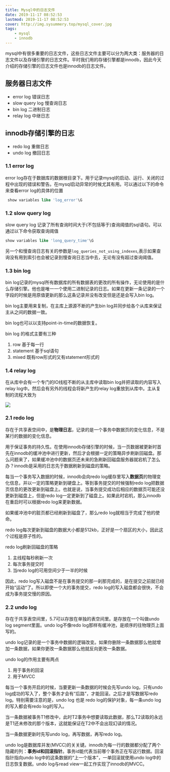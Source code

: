 ```yaml
---
title: Mysql中的日志文件
date: 2019-11-17 08:52:53
lastmod: 2019-11-17 08:52:53
cover: http://img.sysummery.top/mysql_cover.jpg
tags:
    - mysql
    - innodb
---
```

mysql中有很多重要的日志文件，这些日志文件主要可以分为两大类：服务器的日志文件以及存储引擎的日志文件。平时我们用的存储引擎都是innodb，因此今天介绍的存储引擎的日志文件也是innodb的日志文件。
<!--more-->
## 服务器日志文件
* error log 错误日志
* slow query log 慢查询日志
* bin log 二进制日志
* relay log 中继日志


## innodb存储引擎的日志

* redo log 重做日志
* undo log 撤回日志

### 1.1 error log
error log存在于数据库的数据根目录下。用于记录mysql的启动、运行、关闭的过程中出现的错误和警告。在mysql启动异常的时候尤其有用。可以通过以下的命令来查看error log的具体的位置

```sql
 show variables like 'log_error'\G
```
### 1.2 slow query log
slow query log 记录了所有查询时间大于(不包括等于)查询阈值的sql语句。可以通过以下命令获取查询阈值

```sql
show variables like 'long_query_time'\G
```
另一个和慢查询日志有关的参数是`log_queries_not_using_indexes`,表示如果查询没有用到索引也会被记录到慢查询日志当中去，无论有没有超过查询阈值。

### 1.3 bin log
bin log记录的mysql所有数据库的所有数据表的更改的所有操作，无论使用的是什么存储引擎。他也是唯一一个使用二进制记录的日志。如果在更新一条记录的一个字段的时候是用原值更新的那么这条记录并没有改变但是还是会写入bin log。

bin log主要用来复制，在主库上源源不断的产生bin log并同步给各个从库来保证主从之间的数据一致。

bin log也可以以支持point-in-time的数据恢复。

bin log 的格式主要有三种
1. row 基于每一行
2. statement 基于sql语句
3. mixed 既有row形式的又有statement形式的

### 1.4 relay log
在从库中会有一个专门的IO线程不断的从主库中读取bin log并把读取的内容写入relay log中。然后会有另外的线程会将新产生的relay log重放到从库中。主从复制的流程大致为

![](https://img.sysummery.top/%E4%BC%81%E4%B8%9A%E5%BE%AE%E4%BF%A1%E6%88%AA%E5%9B%BE_cde5d8b5-3035-4efa-bb0b-367394045f75.png)
### 2.1 redo log
存在于共享表空间中，是**物理日志**，记录的是一个事务中数据页的变化信息，不是某行的数据的变化信息。

用于保证事务的持久性。在使用innodb存储引擎的时候，当一页数据被更新时首先在innodb的缓冲池中进行更新，然后才会根据一定的策略异步刷新回磁盘。那么问题来了，如果缓冲池中的数据页还未来的急刷新回磁盘服务器就宕机了怎么办？innodb是采用的日志先于数据刷新到磁盘的策略。

每当一个事务写入数据的时候，innodb会向redo log缓存里写入**数据页**的物理变化信息，并以一定的策略更新到硬盘上。等到事务提交的时候强制redo log把数据页信息的更改更新到磁盘上。也就是说，当事务提交成功后相应的数据页可能还没更新到磁盘上，但是redo log一定更新到了磁盘上。如果此时宕机，那么innodb在重启时可以根据redo log来更新数据。

如果缓冲池中的脏页都已经刷新到磁盘了，那么redo log就相当于完成了他的使命。

redo log每次更新到磁盘的数据大小都是512kb，正好是一个扇区的大小，因此这个过程是原子性的。

redo log刷新回磁盘的策略

1. 主线程每秒刷新一次
2. 每次事务提交时
3. 当redo log的可用空间少于一半的时候

因此，redo log写入磁盘不是在事务提交的那一刹那完成的，是在提交之前就已经开始“运动”了。所以即使一个大的事务提交，redo log的写入磁盘都会很快，不会成为事务提交慢的原因。

### 2.2 undo log
存在于共享表空间里，5.7可以存放在单独的表空间里。是存放在一个叫做undo log segment里面。undo log不像redo log那样有缓冲池，是顺序的往物理页上面写的。

undo log记录的是一个事务中数据的逻辑改变。如果你删除一条数据那么他就增加一条数据，如果你更改一条数据那么他就反向更改一条数据。

undo log的作用主要有两点

1. 用于事务的回滚
2. 用于MVCC

每当一个事务开启的时候，当要更新一条数据的时候会先写undo log，只有undo log成功的写入了，整个事务才会有“后路”，才能回滚。之后才是写数据写redo log。特别需要注意的是，undo log 也是 redo log的保护对象，每一条undo log的写入都会有redo log的写入。

当一条数据被事务T1修改中，此时T2事务中想要读取此数据，那么T2读取的永远是T1还未修改的那个版本，这就能保证在T2中不会出现幻读的情况。

当一条数据更新时先写undo log，再写数据，再写redo log。

undo log是数据库并发(MVCC)的关关键。innodb为每一行的数据都分配了两个隐藏的列：**事务id和回滚指针**。事务id能代表当前哪个事务正在写这行数据。回滚指针指向undo log中的这条数据的“上一个版本”，一单回滚就使用undo log中的日志恢复数据。undo log与read view一起工作实现了innodb的MVCC。
